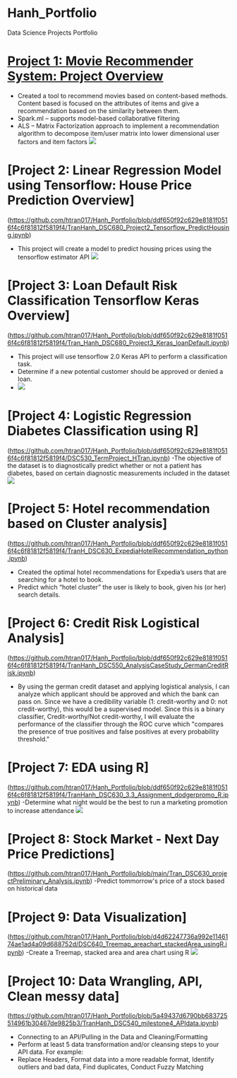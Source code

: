 # Hanh_Portfolio
Data Science Projects Portfolio

# [Project 1: Movie Recommender System: Project Overview](https://github.com/htran017/Hanh_Portfolio/blob/2cf3720d24330c186cc77c1b1dfb9a505aab64de/TranHanh_DSC680_Project1_MovieRecommender.ipynb)
- Created a tool to recommend movies based on content-based methods. Content based is focused on the attributes of items and give a recommendation based on the similarity between them.
- Spark.ml – supports model-based collaborative filtering 
- ALS – Matrix Factorization approach to implement a recommendation algorithm to decompose item/user matrix into lower dimensional user factors and item factors
![](/images/best-movies-1614634680.jpg)


# [Project 2: Linear Regression Model using Tensorflow: House Price Prediction Overview]
(https://github.com/htran017/Hanh_Portfolio/blob/ddf650f92c629e8181f0516f4c6f81812f5819f4/TranHanh_DSC680_Project2_Tensorflow_PredictHousing.ipynb)
- This project will create a model to predict housing prices using the tensorflow estimator API
![](images/housevaluep2.jpg)


# [Project 3: Loan Default Risk Classification Tensorflow Keras Overview]
(https://github.com/htran017/Hanh_Portfolio/blob/ddf650f92c629e8181f0516f4c6f81812f5819f4/Tran_Hanh_DSC680_Project3_Keras_loanDefault.ipynb)
- This project will use tensorflow 2.0 Keras API to perform a classification task.
- Determine if a new potential customer should be approved or denied a loan. 
- ![](images/fullypaid.jpg)


# [Project 4: Logistic Regression Diabetes Classification using R]
(https://github.com/htran017/Hanh_Portfolio/blob/ddf650f92c629e8181f0516f4c6f81812f5819f4/DSC530_TermProject_HTran.ipynb)
-The objective of the dataset is to diagnostically predict whether or not a patient has diabetes, based on certain diagnostic measurements included in the dataset
![](images/CDF.jpg)


# [Project 5: Hotel recommendation based on Cluster analysis]
(https://github.com/htran017/Hanh_Portfolio/blob/ddf650f92c629e8181f0516f4c6f81812f5819f4/TranH_DSC630_ExpediaHotelRecommendation_python.ipynb)
- Created the optimal hotel recommendations for Expedia’s users that are searching for a hotel to book. 
- Predict which “hotel cluster” the user is likely to book, given his (or her) search details.


# [Project 6: Credit Risk Logistical Analysis]
(https://github.com/htran017/Hanh_Portfolio/blob/ddf650f92c629e8181f0516f4c6f81812f5819f4/TranHanh_DSC550_AnalysisCaseStudy_GermanCreditRisk.ipynb)
- By using the german credit dataset and applying logistical analysis, I can analyze which applicant should be approved and which the bank can pass on. Since we have a credibility variable (1: credit-worthy and 0: not credit-worthy), this would be a supervised model. Since this is a binary classifier, Credit-worthy/Not credit-worthy, I will evaluate the performance of the classifier through the ROC curve which "compares the presence of true positives and false positives at every probability threshold."


# [Project 7: EDA using R]
(https://github.com/htran017/Hanh_Portfolio/blob/ddf650f92c629e8181f0516f4c6f81812f5819f4/TranHanh_DSC630_3.3_Assignment_dodgerpromo_R.ipynb)
-Determine what night would be the best to run a marketing promotion to increase attendance
![](images/attendence.jpg)


# [Project 8: Stock Market - Next Day Price Predictions]
(https://github.com/htran017/Hanh_Portfolio/blob/main/Tran_DSC630_projectPreliminary_Analysis.ipynb)
-Predict tommorrow's price of a stock based on historical data


# [Project 9: Data Visualization]
(https://github.com/htran017/Hanh_Portfolio/blob/d4d62247736a992e1146174ae1ad4a09d688752d/DSC640_Treemap_areachart_stackedArea_usingR.ipynb)
-Create a Treemap, stacked area and area chart using R
![](images/treemap.jpg)


# [Project 10: Data Wrangling, API, Clean messy data]
(https://github.com/htran017/Hanh_Portfolio/blob/5a49437d6790bb683725514961b30467de9825b3/TranHanh_DSC540_milestone4_APIdata.ipynb)
- Connecting to an API/Pulling in the Data and Cleaning/Formatting
- Perform at least 5 data transformation and/or cleansing steps to your API data. For example:
- Replace Headers, Format data into a more readable format, Identify outliers and bad data, Find duplicates, Conduct Fuzzy Matching
